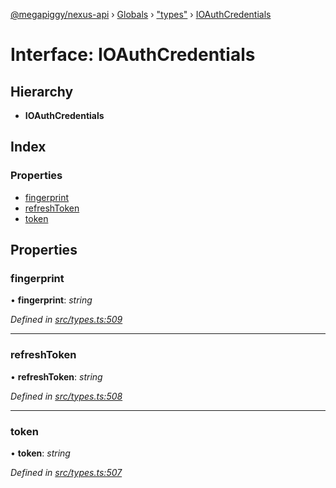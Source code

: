 [@megapiggy/nexus-api](../README.md) › [Globals](../globals.md) › ["types"](../modules/_types_.md) › [IOAuthCredentials](_types_.ioauthcredentials.md)

# Interface: IOAuthCredentials

## Hierarchy

* **IOAuthCredentials**

## Index

### Properties

* [fingerprint](_types_.ioauthcredentials.md#fingerprint)
* [refreshToken](_types_.ioauthcredentials.md#refreshtoken)
* [token](_types_.ioauthcredentials.md#token)

## Properties

###  fingerprint

• **fingerprint**: *string*

*Defined in [src/types.ts:509](https://github.com/Nexus-Mods/node-nexus-api/blob/master/src/types.ts#L509)*

___

###  refreshToken

• **refreshToken**: *string*

*Defined in [src/types.ts:508](https://github.com/Nexus-Mods/node-nexus-api/blob/master/src/types.ts#L508)*

___

###  token

• **token**: *string*

*Defined in [src/types.ts:507](https://github.com/Nexus-Mods/node-nexus-api/blob/master/src/types.ts#L507)*
